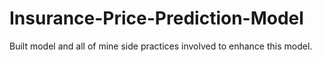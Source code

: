 # Insurance-Price-Prediction-Model
Built model and all of mine side practices involved to enhance this model.
